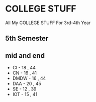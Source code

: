 # COLLEGE STUFF
All My COLLEGE STUFF For 3rd-4th Year

5th Semester
---------
## mid and end
- CI - 18 , 44
- CN - 16 , 41
- DMDW - 16 , 44
- DAA - 20 , 45
- SE - 12 , 39
- IOT - 15 , 41

